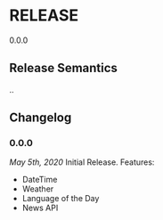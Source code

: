 # RELEASE

0.0.0

## Release Semantics
<Breaking Release>.<Feature Release>.<Patch Release>

## Changelog

### 0.0.0
_May 5th, 2020_
Initial Release. 
Features:
  - DateTime
  - Weather
  - Language of the Day
  - News API
